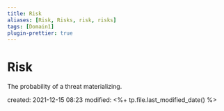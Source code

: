 ```yaml
---
title: Risk
aliases: [Risk, Risks, risk, risks]
tags: [Domain1]
plugin-prettier: true
---
```


# Risk

The probability of a threat materializing.

created: 2021-12-15 08:23
modified: <%+ tp.file.last_modified_date() %>

